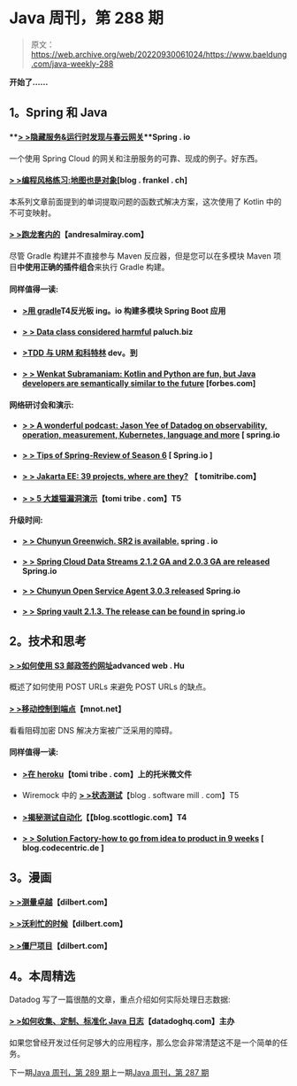 # Java 周刊，第 288 期

> 原文：<https://web.archive.org/web/20220930061024/https://www.baeldung.com/java-weekly-288>

**开始了……**

## **1。Spring 和 Java**

#### **[> >隐藏服务&运行时发现与春云网关](https://web.archive.org/web/20221004100733/https://spring.io/blog/2019/07/01/hiding-services-runtime-discovery-with-spring-cloud-gateway)**Spring . io

一个使用 Spring Cloud 的网关和注册服务的可靠、现成的例子。好东西。

#### **[> >编程风格练习:地图也是对象](https://web.archive.org/web/20221004100733/https://blog.frankel.ch/exercises-programming-style/8/)**[blog . frankel . ch]

本系列文章前面提到的单词提取问题的函数式解决方案，这次使用了 Kotlin 中的不可变映射。

#### **[> >跑龙套内的](https://web.archive.org/web/20221004100733/http://andresalmiray.com/running-gradle-inside-maven/)**【andresalmiray.com】

尽管 Gradle 构建并不直接参与 Maven 反应器，但是您可以在多模块 Maven 项目**中使用正确的插件组合**来执行 Gradle 构建。

#### **同样值得一读:**

*   #### **[>用 gradle](https://web.archive.org/web/20221004100733/https://reflectoring.io/spring-boot-gradle-multi-module/)T4反光板 ing。io 构建多模块 Spring Boot 应用**

*   #### **[> > Data class considered harmful](https://web.archive.org/web/20221004100733/https://paluch.biz/blog/180-data-classes-considered-harmful.html)** paluch.biz

*   #### **[>TDD 与 URM 和科特林](https://web.archive.org/web/20221004100733/https://dev.to/sierisimo/tdd-with-urm-and-kotlin-1dj7)** dev。到

*   #### **[> > Wenkat Subramaniam: Kotlin and Python are fun, but Java developers are semantically similar to the future](https://web.archive.org/web/20221004100733/https://www.forbes.com/sites/oracle/2019/07/01/venkat-subramaniam-kotlin-and-python-are-fun-but-java-developers-are-semantically-aligned--with-the-future/#5aed10365d04)** [forbes.com]

#### **网络研讨会和演示:**

*   #### **[> > A wonderful podcast: Jason Yee of Datadog on observability, operation, measurement, Kubernetes, language and more](https://web.archive.org/web/20221004100733/https://spring.io/blog/2019/06/27/a-bootiful-podcast-datadog-s-jason-yee-on-observability-operations-metrics-kubernetes-language-and-more)** [ spring.io

*   #### **[> > Tips of Spring-Review of Season 6](https://web.archive.org/web/20221004100733/https://spring.io/blog/2019/06/26/spring-tips-season-6-recap)** [ Spring.io ]

*   #### **[> > Jakarta EE: 39 projects, where are they?](https://web.archive.org/web/20221004100733/https://www.tomitribe.com/blog/jakartaee-39-project-and-where-they-are-at/)** 【 tomitribe.com】

*   #### **[> > 5 大雄猫漏洞演示](https://web.archive.org/web/20221004100733/https://www.tomitribe.com/blog/top-5-tomcat-vulnerabilities-demonstrated/)**【tomi tribe . com】T5

#### **升级时间:**

*   #### **[> > Chunyun Greenwich. SR2 is available.](https://web.archive.org/web/20221004100733/https://spring.io/blog/2019/06/27/spring-cloud-greenwich-sr2-is-available)** spring . io

*   #### **[> > Spring Cloud Data Streams 2.1.2 GA and 2.0.3 GA are released](https://web.archive.org/web/20221004100733/https://spring.io/blog/2019/06/26/spring-cloud-data-flow-2-1-2-ga-and-2-0-3-ga-released)** Spring.io

*   #### **[> > Chunyun Open Service Agent 3.0.3 released](https://web.archive.org/web/20221004100733/https://spring.io/blog/2019/07/01/spring-cloud-open-service-broker-3-0-3-released)** Spring.io

*   #### [**> > Spring vault 2.1.3\. The release can be found in**](https://web.archive.org/web/20221004100733/https://spring.io/blog/2019/07/01/spring-vault-2-1-3-release-available) spring.io

## **2。技术和思考**

#### [**> >如何使用 S3 邮政签约网址**](https://web.archive.org/web/20221004100733/https://advancedweb.hu/2019/07/02/post_signed_urls/)advanced web . Hu

概述了如何使用 POST URLs 来避免 POST URLs 的缺点。

#### **[> >移动控制到端点](https://web.archive.org/web/20221004100733/https://www.mnot.net/blog/2019/06/11/endpoint_control)**【mnot.net】

看看阻碍加密 DNS 解决方案被广泛采用的障碍。

#### **同样值得一读:**

*   #### **[>在 heroku](https://web.archive.org/web/20221004100733/https://www.tomitribe.com/blog/tomee-microprofile-on-heroku/)**【tomi tribe . com】上的托米微文件

*   Wiremock 中的 **[> >状态测试](https://web.archive.org/web/20221004100733/https://blog.softwaremill.com/stateful-tests-in-wiremock-fca68f855264)**【blog . software mill . com】T5
*   #### **[>揭秘测试自动化](https://web.archive.org/web/20221004100733/https://blog.scottlogic.com/2019/07/03/Demystifying-test-automation.html)【【blog.scottlogic.com】T4**

*   #### **[> > Solution Factory-how to go from idea to product in 9 weeks](https://web.archive.org/web/20221004100733/https://blog.codecentric.de/en/2019/07/solution-factory/)** [ blog.codecentric.de ]

## **3。漫画**

#### **[> >测量卓越](https://web.archive.org/web/20221004100733/https://dilbert.com/strip/2019-07-03)**【dilbert.com】

#### **[> >沃利忙的时候](https://web.archive.org/web/20221004100733/https://dilbert.com/strip/2019-07-01)**【dilbert.com】

#### **[> >僵尸项目](https://web.archive.org/web/20221004100733/https://dilbert.com/strip/2019-06-28)**【dilbert.com】

## **4。本周精选**

Datadog 写了一篇很酷的文章，重点介绍如何实际处理日志数据:

#### **[> >如何收集、定制、标准化 Java 日志](/web/20221004100733/https://www.baeldung.com/datadog-article-logs)**【datadoghq.com】主办

如果您曾经开发过任何足够大的应用程序，那么您会非常清楚这不是一个简单的任务。

下一期[Java 周刊，第 289 期](/web/20221004100733/https://www.baeldung.com/java-weekly-289)上一期[Java 周刊，第 287 期](/web/20221004100733/https://www.baeldung.com/java-weekly-287)